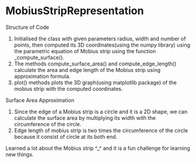 # MobiusStripRepresentation

Structure of Code
1. Initialised the class with given parameters radius, width and number of points, then computed its 3D coordinates(using the numpy library) using the parametric equation of Mobius strip using the function _compute_surface().
2. The methods compute_surface_area() and compute_edge_length() calculate the area and edge length of the Mobius strip using approximation formula.
3. plot() methods plots the 3D graph(using matplotlib package) of the mobius strip with the computed coordinates.


Surface Area Approximation 
  1. Since the edge of a Mobius strip is a circle and it is a 2D shape, we can calculate the surface area by multiplying its width with the circumference of the circle.
  2. Edge length of mobius strip is two times the circumference of the circle because it consist of circle at its both end.


Learned a lot about the Mobius strip ^_^ and it is a fun challenge for learning new things.
